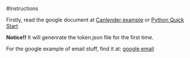 #Instructions

Firstly, read the google document at [Canlender example](https://developers.google.com/calendar/quickstart/python)
or [Python Quick Start](https://developers.google.com/gmail/api/quickstart/python)

**Notice!!**  It will genenrate the token.json file for the first time.

For the google example of email stuff, find it at: [google email](https://developers.google.com/gmail/api/guides/sending)

